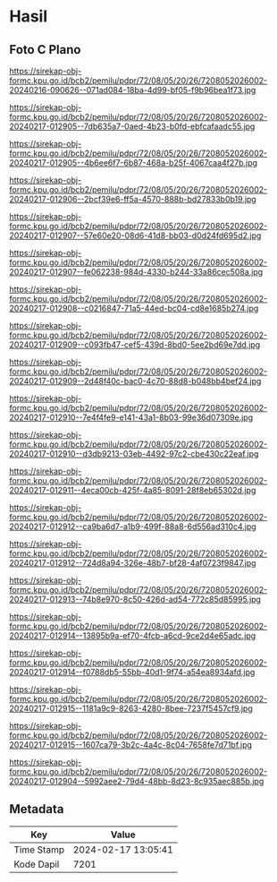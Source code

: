 # Hasil

## Foto C Plano

https://sirekap-obj-formc.kpu.go.id/bcb2/pemilu/pdpr/72/08/05/20/26/7208052026002-20240216-090626--071ad084-18ba-4d99-bf05-f9b96bea1f73.jpg

https://sirekap-obj-formc.kpu.go.id/bcb2/pemilu/pdpr/72/08/05/20/26/7208052026002-20240217-012905--7db635a7-0aed-4b23-b0fd-ebfcafaadc55.jpg

https://sirekap-obj-formc.kpu.go.id/bcb2/pemilu/pdpr/72/08/05/20/26/7208052026002-20240217-012905--4b6ee6f7-6b87-468a-b25f-4067caa4f27b.jpg

https://sirekap-obj-formc.kpu.go.id/bcb2/pemilu/pdpr/72/08/05/20/26/7208052026002-20240217-012906--2bcf39e6-ff5a-4570-888b-bd27833b0b19.jpg

https://sirekap-obj-formc.kpu.go.id/bcb2/pemilu/pdpr/72/08/05/20/26/7208052026002-20240217-012907--57e60e20-08d6-41d8-bb03-d0d24fd695d2.jpg

https://sirekap-obj-formc.kpu.go.id/bcb2/pemilu/pdpr/72/08/05/20/26/7208052026002-20240217-012907--fe062238-984d-4330-b244-33a86cec508a.jpg

https://sirekap-obj-formc.kpu.go.id/bcb2/pemilu/pdpr/72/08/05/20/26/7208052026002-20240217-012908--c0216847-71a5-44ed-bc04-cd8e1685b274.jpg

https://sirekap-obj-formc.kpu.go.id/bcb2/pemilu/pdpr/72/08/05/20/26/7208052026002-20240217-012909--c093fb47-cef5-439d-8bd0-5ee2bd69e7dd.jpg

https://sirekap-obj-formc.kpu.go.id/bcb2/pemilu/pdpr/72/08/05/20/26/7208052026002-20240217-012909--2d48f40c-bac0-4c70-88d8-b048bb4bef24.jpg

https://sirekap-obj-formc.kpu.go.id/bcb2/pemilu/pdpr/72/08/05/20/26/7208052026002-20240217-012910--7e4f4fe9-e141-43a1-8b03-99e36d07309e.jpg

https://sirekap-obj-formc.kpu.go.id/bcb2/pemilu/pdpr/72/08/05/20/26/7208052026002-20240217-012910--d3db9213-03eb-4492-97c2-cbe430c22eaf.jpg

https://sirekap-obj-formc.kpu.go.id/bcb2/pemilu/pdpr/72/08/05/20/26/7208052026002-20240217-012911--4eca00cb-425f-4a85-8091-28f8eb65302d.jpg

https://sirekap-obj-formc.kpu.go.id/bcb2/pemilu/pdpr/72/08/05/20/26/7208052026002-20240217-012912--ca9ba6d7-a1b9-499f-88a8-6d556ad310c4.jpg

https://sirekap-obj-formc.kpu.go.id/bcb2/pemilu/pdpr/72/08/05/20/26/7208052026002-20240217-012912--724d8a94-326e-48b7-bf28-4af0723f9847.jpg

https://sirekap-obj-formc.kpu.go.id/bcb2/pemilu/pdpr/72/08/05/20/26/7208052026002-20240217-012913--74b8e970-8c50-426d-ad54-772c85d85995.jpg

https://sirekap-obj-formc.kpu.go.id/bcb2/pemilu/pdpr/72/08/05/20/26/7208052026002-20240217-012914--13895b9a-ef70-4fcb-a6cd-9ce2d4e65adc.jpg

https://sirekap-obj-formc.kpu.go.id/bcb2/pemilu/pdpr/72/08/05/20/26/7208052026002-20240217-012914--f0788db5-55bb-40d1-9f74-a54ea8934afd.jpg

https://sirekap-obj-formc.kpu.go.id/bcb2/pemilu/pdpr/72/08/05/20/26/7208052026002-20240217-012915--1181a9c9-8263-4280-8bee-7237f5457cf9.jpg

https://sirekap-obj-formc.kpu.go.id/bcb2/pemilu/pdpr/72/08/05/20/26/7208052026002-20240217-012915--1607ca79-3b2c-4a4c-8c04-7658fe7d71bf.jpg

https://sirekap-obj-formc.kpu.go.id/bcb2/pemilu/pdpr/72/08/05/20/26/7208052026002-20240217-012904--5992aee2-79d4-48bb-8d23-8c935aec885b.jpg


## Metadata

| Key        | Value               |
| ---------- | ------------------- |
| Time Stamp | 2024-02-17 13:05:41 |
| Kode Dapil | 7201                |



